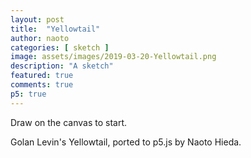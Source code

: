 ```yaml
---
layout: post
title:  "Yellowtail"
author: naoto
categories: [ sketch ]
image: assets/images/2019-03-20-Yellowtail.png
description: "A sketch"
featured: true
comments: true
p5: true
---
```


<div id = "p5sketch">
  <!-- p5 instance will be created here -->
</div>

Draw on the canvas to start.

Golan Levin's Yellowtail, ported to p5.js by Naoto Hieda.

<script>
//.parent("p5sketch")
/**
 * Yellowtail
 * by Golan Levin (www.flong.com). 
 * 
 * Click, drag, and release to create a kinetic gesture.
 * 
 * Yellowtail (1998-2000) is an interactive software system for the gestural 
 * creation and performance of real-time abstract animation. Yellowtail repeats 
 * a user's strokes end-over-end, enabling simultaneous specification of a 
 * line's shape and quality of movement. Each line repeats according to its 
 * own period, producing an ever-changing and responsive display of lively, 
 * worm-like textures.
 *
 * p5.js version by Naoto Hieda (naotohieda.com) 2019
 */

class Vec3f {
  constructor(ix, iy, ip) {
		if(ix != undefined)
	    set(ix, iy, ip);
		else
	    set(0, 0, 0);
  }

  set(ix, iy, ip) {
    this.x = ix;
    this.y = iy;
    this.p = ip;
  }
}

class Gesture {

  constructor(mw, mh) {
		this.damp = 5.0;
		this.dampInv = 1.0 / this.damp;
		this.damp1 = this.damp - 1;
		this.INIT_TH = 14;
		this.thickness = this.INIT_TH;

    this.w = mw;
    this.h = mh;
    this.capacity = 600;
    this.path = new Array(this.capacity);
    this.polygons = new Array(this.capacity);
    this.crosses  = new Array(this.capacity);
    for (let i=0;i<this.capacity;i++) {
      this.polygons[i] = new Polygon();
      this.path[i] = new Vec3f();
      this.crosses[i] = 0;
    }
    this.nPoints = 0;
    this.nPolys = 0;

    this.exists = false;
    this.jumpDx = 0;
    this.jumpDy = 0;
  }

  clear() {
    this.nPoints = 0;
    this.exists = false;
    this.thickness = this.INIT_TH;
  }

  clearPolys() {
    this.nPolys = 0;
  }

  addPoint(x, y) {

    if (this.nPoints >= this.capacity) {
      // there are all sorts of possible solutions here,
      // but for abject simplicity, I don't do anything.
    } 
    else {
      let v = this.distToLast(x, y);
      let p = this.getPressureFromVelocity(v);
      this.path[this.nPoints++].set(x,y,p);

      if (this.nPoints > 1) {
        this.exists = true;
        this.jumpDx = this.path[this.nPoints-1].x - this.path[0].x;
        this.jumpDy = this.path[this.nPoints-1].y - this.path[0].y;
      }
    }

  }

  getPressureFromVelocity(v) {
    const scale = 18;
    const minP = 0.02;
    const oldP = (this.nPoints > 0) ? this.path[this.nPoints-1].p : 0;
    return ((minP + max(0, 1.0 - v/scale)) + (this.damp1*oldP))*this.dampInv;
  }

  setPressures() {
    // pressures vary from 0...1
    let pressure;
    let tmp;
    let t = 0;
    let u = 1.0 / (this.nPoints - 1)*TWO_PI;
    for (let i = 0; i < this.nPoints; i++) {
      pressure = sqrt((1.0 - cos(t))*0.5);
      this.path[i].p = pressure;
      t += u;
    }
  }

  distToLast(ix, iy) {
    if (this.nPoints > 0) {
      let v = this.path[this.nPoints-1];
      let dx = v.x - ix;
      let dy = v.y - iy;
			
      return mag(dx, dy);
    } 
    else {
      return 30;
    }
  }

  compile() {
    // compute the polygons from the path of Vec3f's
    if (this.exists) {
      this.clearPolys();

      let p0, p1, p2;
      let radius0, radius1;
      let ax, bx, cx, dx;
      let ay, by, cy, dy;
      let   axi, bxi, cxi, dxi, axip, axid;
      let   ayi, byi, cyi, dyi, ayip, ayid;
      let p1x, p1y;
      let dx01, dy01, hp01, si01, co01;
      let dx02, dy02, hp02, si02, co02;
      let dx13, dy13, hp13, si13, co13;
      let taper = 1.0;

      let  nPathPoints = this.nPoints - 1;
      let  lastPolyIndex = nPathPoints - 1;
      let npm1finv =  1.0 / max(1, nPathPoints - 1);

      // handle the first point
      p0 = this.path[0];
      p1 = this.path[1];
      radius0 = p0.p * this.thickness;
      dx01 = p1.x - p0.x;
      dy01 = p1.y - p0.y;
      hp01 = sqrt(dx01*dx01 + dy01*dy01);
      if (hp01 == 0) {
        hp02 = 0.0001;
      }
      co01 = radius0 * dx01 / hp01;
      si01 = radius0 * dy01 / hp01;
      ax = p0.x - si01; 
      ay = p0.y + co01;
      bx = p0.x + si01; 
      by = p0.y - co01;

      let xpts;
      let ypts;

      let LC = 20;
      let RC = this.w-LC;
      let TC = 20;
      let BC = this.h-TC;
      let mint = 0.618;
      let tapow = 0.4;

      // handle the middle points
      let i = 1;
      let apoly;
      for (i = 1; i < nPathPoints; i++) {
        taper = pow((lastPolyIndex-i)*npm1finv,tapow);

        p0 = this.path[i-1];
        p1 = this.path[i  ];
        p2 = this.path[i+1];
        p1x = p1.x;
        p1y = p1.y;
        radius1 = Math.max(mint,taper*p1.p*this.thickness);

        // assumes all segments are roughly the same length...
        dx02 = p2.x - p0.x;
        dy02 = p2.y - p0.y;
        hp02 = Math.sqrt(dx02*dx02 + dy02*dy02);
        if (hp02 != 0) {
          hp02 = radius1/hp02;
        }
        co02 = dx02 * hp02;
        si02 = dy02 * hp02;

        // translate the integer coordinates to the viewing rectangle
        axi = axip = Math.floor(ax);
        ayi = ayip = Math.floor(ay);
        axi=(axi<0)?(this.w-((-axi)%this.w)):axi%this.w;
        axid = axi-axip;
        ayi=(ayi<0)?(this.h-((-ayi)%this.h)):ayi%this.h;
        ayid = ayi-ayip;

        // set the vertices of the polygon
        apoly = this.polygons[this.nPolys++];
        xpts = apoly.xpoints;
        ypts = apoly.ypoints;
        xpts[0] = axi = axid + axip;
        xpts[1] = bxi = axid + Math.floor(bx);
        xpts[2] = cxi = axid + Math.floor(cx = p1x + si02);
        xpts[3] = dxi = axid + Math.floor(dx = p1x - si02);
        ypts[0] = ayi = ayid + ayip;
        ypts[1] = byi = ayid + Math.floor(by);
        ypts[2] = cyi = ayid + Math.floor(cy = p1y - co02);
        ypts[3] = dyi = ayid + Math.floor(dy = p1y + co02);

        // keep a record of where we cross the edge of the screen
        this.crosses[i] = 0;
        if ((axi<=LC)||(bxi<=LC)||(cxi<=LC)||(dxi<=LC)) { 
          this.crosses[i]|=1; 
        }
        if ((axi>=RC)||(bxi>=RC)||(cxi>=RC)||(dxi>=RC)) { 
          this.crosses[i]|=2; 
        }
        if ((ayi<=TC)||(byi<=TC)||(cyi<=TC)||(dyi<=TC)) { 
          this.crosses[i]|=4; 
        }
        if ((ayi>=BC)||(byi>=BC)||(cyi>=BC)||(dyi>=BC)) { 
          this.crosses[i]|=8; 
        }

        //swap data for next time
        ax = dx; 
        ay = dy;
        bx = cx; 
        by = cy;
      }

      // handle the last point
      p2 = this.path[nPathPoints];
      apoly = this.polygons[this.nPolys++];
      xpts = apoly.xpoints;
      ypts = apoly.ypoints;

      xpts[0] = Math.floor(ax);
      xpts[1] = Math.floor(bx);
      xpts[2] = Math.floor(p2.x);
      xpts[3] = Math.floor(p2.x);

      ypts[0] = Math.floor(ay);
      ypts[1] = Math.floor(by);
      ypts[2] = Math.floor(p2.y);
      ypts[3] = Math.floor(p2.y);

    }
  }

  smooth() {
    // average neighboring points

    const weight = 18;
    const scale  = 1.0 / (weight + 2);
    let nPointsMinusTwo = this.nPoints - 2;
    let lower, upper, center;

    for (let i = 1; i < nPointsMinusTwo; i++) {
      lower = this.path[i-1];
      center = this.path[i];
      upper = this.path[i+1];

      center.x = (lower.x + weight*center.x + upper.x)*scale;
      center.y = (lower.y + weight*center.y + upper.y)*scale;
    }
  }
}

class Polygon {
  xpoints = new Array(4);
  ypoints = new Array(4);
}

let gestureArray;
const nGestures = 36;  // Number of gestures
const minMove = 3;     // Minimum travel for a new point
let currentGestureID;

let tempP;
let tmpXp;
let tmpYp;


function setup () {
	createCanvas(400, 400).parent("p5sketch");
	
  background(0, 0, 0);
  noStroke();

  currentGestureID = -1;
  gestureArray = new Array(nGestures);
  for (let i = 0; i < nGestures; i++) {
    gestureArray[i] = new Gesture(width, height);
  }
  clearGestures();
}

function draw () {
  background(0);

  updateGeometry();
  fill(255, 255, 245);
  for (let i = 0; i < nGestures; i++) {
    renderGesture(gestureArray[i], width, height);
  }
}

function mousePressed () {
  currentGestureID = (currentGestureID+1) % nGestures;
  let G = gestureArray[currentGestureID];
  G.clear();
  G.clearPolys();
  G.addPoint(mouseX, mouseY);
}

function mouseDragged () {
  if (currentGestureID >= 0) {
    let G = gestureArray[currentGestureID];
    if (G.distToLast(mouseX, mouseY) > minMove) {
      G.addPoint(mouseX, mouseY);
      G.smooth();
      G.compile();
    }
  }
}

function keyPressed () {
  if (key == '+' || key == '=') {
    if (currentGestureID >= 0) {
      let th = gestureArray[currentGestureID].thickness;
      gestureArray[currentGestureID].thickness = min(96, th+1);
      gestureArray[currentGestureID].compile();
    }
  } else if (key == '-') {
    if (currentGestureID >= 0) {
      let th = gestureArray[currentGestureID].thickness;
      gestureArray[currentGestureID].thickness = max(2, th-1);
      gestureArray[currentGestureID].compile();
    }
  } else if (key == ' ') {
    clearGestures();
  }
}

function renderGesture (gesture, w, h) {
  if (gesture.exists) {
    if (gesture.nPolys > 0) {
      let polygons = gesture.polygons;
      let crosses = gesture.crosses;

      let xpts;
      let ypts;
      let p;
      let cr;

      beginShape(QUADS);
      let gnp = gesture.nPolys;
      for (let i=0; i<gnp; i++) {

        p = polygons[i];
        xpts = p.xpoints;
        ypts = p.ypoints;

        vertex(xpts[0], ypts[0]);
        vertex(xpts[1], ypts[1]);
        vertex(xpts[2], ypts[2]);
        vertex(xpts[3], ypts[3]);

        if ((cr = crosses[i]) > 0) {
          if ((cr & 3)>0) {
            vertex(xpts[0]+w, ypts[0]);
            vertex(xpts[1]+w, ypts[1]);
            vertex(xpts[2]+w, ypts[2]);
            vertex(xpts[3]+w, ypts[3]);

            vertex(xpts[0]-w, ypts[0]);
            vertex(xpts[1]-w, ypts[1]);
            vertex(xpts[2]-w, ypts[2]);
            vertex(xpts[3]-w, ypts[3]);
          }
          if ((cr & 12)>0) {
            vertex(xpts[0], ypts[0]+h);
            vertex(xpts[1], ypts[1]+h);
            vertex(xpts[2], ypts[2]+h);
            vertex(xpts[3], ypts[3]+h);

            vertex(xpts[0], ypts[0]-h);
            vertex(xpts[1], ypts[1]-h);
            vertex(xpts[2], ypts[2]-h);
            vertex(xpts[3], ypts[3]-h);
          }

          // I have knowingly retained the small flaw of not
          // completely dealing with the corner conditions
          // (the case in which both of the above are true).
        }
      }
      endShape();
    }
  }
}

function updateGeometry () {
  let J;
  for (let g=0; g<nGestures; g++) {
    if ((J=gestureArray[g]).exists) {
      if (g!=currentGestureID) {
        advanceGesture(J);
      } else if (!mouseIsPressed) {
        advanceGesture(J);
      }
    }
  }
}

function advanceGesture (gesture) {
  // Move a Gesture one step
  if (gesture.exists) { // check
    let nPts = gesture.nPoints;
    let nPts1 = nPts-1;
    let path;
    let jx = gesture.jumpDx;
    let jy = gesture.jumpDy;

    if (nPts > 0) {
      path = gesture.path;
      for (let i = nPts1; i > 0; i--) {
        path[i].x = path[i-1].x;
        path[i].y = path[i-1].y;
      }
      path[0].x = path[nPts1].x - jx;
      path[0].y = path[nPts1].y - jy;
      gesture.compile();
    }
  }
}

function clearGestures () {
	
  for (let i = 0; i < nGestures; i++) {
    gestureArray[i].clear();
  }
}
</script>